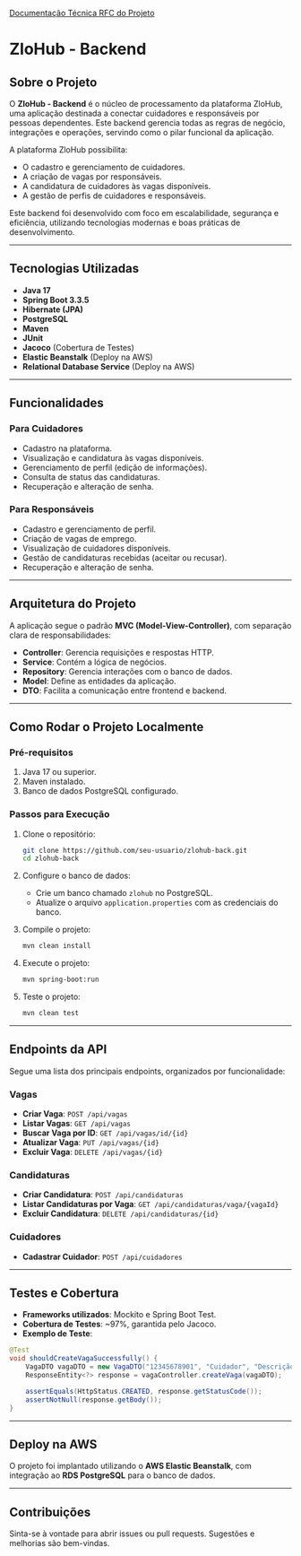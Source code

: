 [Documentação Técnica RFC do Projeto](https://docs.google.com/document/d/11Tobzwm5-JkiURC2DJRTKl8LARjj46NG/edit?usp=sharing&ouid=113156827946997430842&rtpof=true&sd=true)

# ZloHub - Backend

## Sobre o Projeto
O **ZloHub - Backend** é o núcleo de processamento da plataforma ZloHub, uma aplicação destinada a conectar cuidadores e responsáveis por pessoas dependentes. Este backend gerencia todas as regras de negócio, integrações e operações, servindo como o pilar funcional da aplicação.

A plataforma ZloHub possibilita:
- O cadastro e gerenciamento de cuidadores.
- A criação de vagas por responsáveis.
- A candidatura de cuidadores às vagas disponíveis.
- A gestão de perfis de cuidadores e responsáveis.

Este backend foi desenvolvido com foco em escalabilidade, segurança e eficiência, utilizando tecnologias modernas e boas práticas de desenvolvimento.

---

## Tecnologias Utilizadas
- **Java 17**
- **Spring Boot 3.3.5**
- **Hibernate (JPA)**
- **PostgreSQL**
- **Maven**
- **JUnit**
- **Jacoco** (Cobertura de Testes)
- **Elastic Beanstalk** (Deploy na AWS)
- **Relational Database Service** (Deploy na AWS)

---

## Funcionalidades
### Para Cuidadores
- Cadastro na plataforma.
- Visualização e candidatura às vagas disponíveis.
- Gerenciamento de perfil (edição de informações).
- Consulta de status das candidaturas.
- Recuperação e alteração de senha.

### Para Responsáveis
- Cadastro e gerenciamento de perfil.
- Criação de vagas de emprego.
- Visualização de cuidadores disponíveis.
- Gestão de candidaturas recebidas (aceitar ou recusar).
- Recuperação e alteração de senha.

---

## Arquitetura do Projeto
A aplicação segue o padrão **MVC (Model-View-Controller)**, com separação clara de responsabilidades:
- **Controller**: Gerencia requisições e respostas HTTP.
- **Service**: Contém a lógica de negócios.
- **Repository**: Gerencia interações com o banco de dados.
- **Model**: Define as entidades da aplicação.
- **DTO**: Facilita a comunicação entre frontend e backend.

---

## Como Rodar o Projeto Localmente

### Pré-requisitos
1. Java 17 ou superior.
2. Maven instalado.
3. Banco de dados PostgreSQL configurado.

### Passos para Execução
1. Clone o repositório:
   ```bash
   git clone https://github.com/seu-usuario/zlohub-back.git
   cd zlohub-back
   ```

2. Configure o banco de dados:
   - Crie um banco chamado `zlohub` no PostgreSQL.
   - Atualize o arquivo `application.properties` com as credenciais do banco.

3. Compile o projeto:
   ```bash
   mvn clean install
   ```

4. Execute o projeto:
   ```bash
   mvn spring-boot:run
   ```

5. Teste o projeto:
   ```bash
   mvn clean test
   ```

---

## Endpoints da API
Segue uma lista dos principais endpoints, organizados por funcionalidade:

### **Vagas**
- **Criar Vaga**: `POST /api/vagas`
- **Listar Vagas**: `GET /api/vagas`
- **Buscar Vaga por ID**: `GET /api/vagas/id/{id}`
- **Atualizar Vaga**: `PUT /api/vagas/{id}`
- **Excluir Vaga**: `DELETE /api/vagas/{id}`

### **Candidaturas**
- **Criar Candidatura**: `POST /api/candidaturas`
- **Listar Candidaturas por Vaga**: `GET /api/candidaturas/vaga/{vagaId}`
- **Excluir Candidatura**: `DELETE /api/candidaturas/{id}`

### **Cuidadores**
- **Cadastrar Cuidador**: `POST /api/cuidadores`

---

## Testes e Cobertura
- **Frameworks utilizados**: Mockito e Spring Boot Test.
- **Cobertura de Testes**: ~97%, garantida pelo Jacoco.
- **Exemplo de Teste**:
```java
@Test
void shouldCreateVagaSuccessfully() {
    VagaDTO vagaDTO = new VagaDTO("12345678901", "Cuidador", "Descrição da vaga");
    ResponseEntity<?> response = vagaController.createVaga(vagaDTO);

    assertEquals(HttpStatus.CREATED, response.getStatusCode());
    assertNotNull(response.getBody());
}
```

---

## Deploy na AWS
O projeto foi implantado utilizando o **AWS Elastic Beanstalk**, com integração ao **RDS PostgreSQL** para o banco de dados.

---

## Contribuições
Sinta-se à vontade para abrir issues ou pull requests. Sugestões e melhorias são bem-vindas.
